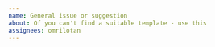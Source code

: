 ```yaml
---
name: General issue or suggestion
about: Of you can't find a suitable template - use this
assignees: omrilotan
---
```


